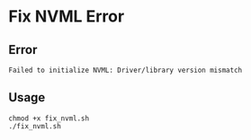 # Fix NVML Error
## Error
```
Failed to initialize NVML: Driver/library version mismatch
```

## Usage
```
chmod +x fix_nvml.sh
./fix_nvml.sh
```
